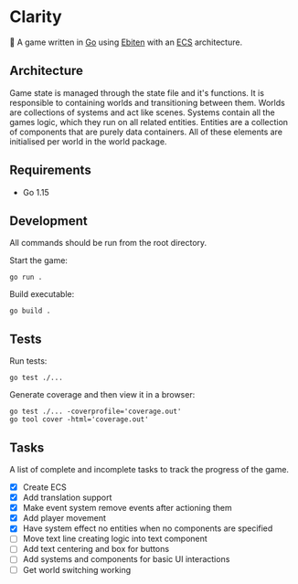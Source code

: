 # Clarity

🍤 A game written in [Go](https://golang.org) using [Ebiten](https://ebiten.org) with an [ECS](https://en.wikipedia.org/wiki/Entity_component_system) architecture.

## Architecture

Game state is managed through the state file and it's functions. It is responsible to containing worlds and transitioning between them. Worlds are collections of systems and act like scenes. Systems contain all the games logic, which they run on all related entities. Entities are a collection of components that are purely data containers. All of these elements are initialised per world in the world package.

## Requirements

- Go 1.15

## Development

All commands should be run from the root directory.

Start the game:
```
go run .
```

Build executable:
```
go build .
```

## Tests

Run tests:
```
go test ./...
```

Generate coverage and then view it in a browser:
```
go test ./... -coverprofile='coverage.out'
go tool cover -html='coverage.out'
```

## Tasks

A list of complete and incomplete tasks to track the progress of the game.

- [x] Create ECS
- [x] Add translation support
- [x] Make event system remove events after actioning them
- [x] Add player movement
- [x] Have system effect no entities when no components are specified
- [ ] Move text line creating logic into text component
- [ ] Add text centering and box for buttons
- [ ] Add systems and components for basic UI interactions
- [ ] Get world switching working